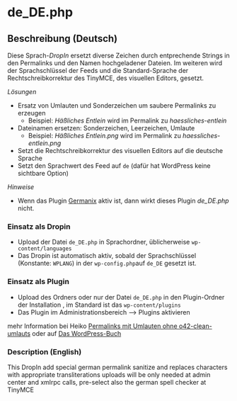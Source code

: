 # de_DE.php

## Beschreibung (Deutsch)

Diese Sprach-_DropIn_ ersetzt diverse Zeichen durch entprechende Strings in den Permalinks 
und den Namen hochgeladener Dateien. Im weiteren wird der Sprachschlüssel der Feeds und 
die Standard-Sprache der Rechtschreibkorrektur des TinyMCE, des visuellen Editors, gesetzt.

*Lösungen*

 * Ersatz von Umlauten und Sonderzeichen um saubere Permalinks zu erzeugen
   * Beispiel: _Häßliches Entlein_ wird im Permalink zu _haessliches-entlein_
 * Dateinamen ersetzen: Sonderzeichen, Leerzeichen, Umlaute
   * Beispiel: _Häßliches Entlein.png_ wird im Permalink zu _haessliches-entlein.png_
 * Setzt die Rechtschreibkorrektur des visuellen Editors auf die deutsche Sprache
 * Setzt den Sprachwert des Feed auf `de` (dafür hat WordPress keine sichtbare Option)

*Hinweise*
 
 * Wenn das Plugin [Germanix](https://github.com/toscho/Germanix-WordPress-Plugin) aktiv ist, 
   dann wirkt dieses Plugin _de_DE.php_ nicht.
 
### Einsatz als Dropin

 * Upload der Datei `de_DE.php` in Sprachordner, üblicherweise `wp-content/languages`
 * Das Dropin ist automatisch aktiv, sobald der Sprachschlüssel (Konstante: `WPLANG`) in der 
   `wp-config.php`auf `de_DE` gesetzt ist.

### Einsatz als Plugin

 * Upload des Ordners oder nur der Datei `de_DE.php` in den Plugin-Ordner der Installation
   , im Standard ist das `wp-content/plugins`
 * Das Plugin im Administrationsbereich --> Plugins aktivieren

mehr Information bei Heiko [Permalinks mit Umlauten ohne o42-clean-umlauts](http://www.code-styling.de/deutsch/permalinks-mit-umlauten-ohne-o42-clean-umlauts)
oder auf [Das WordPress-Buch](http://wordpress-buch.bueltge.de/das-wordpress-buch/downloads/extra/)

### Description (English)

This DropIn add special german permalink sanitize and replaces characters with appropriate 
transliterations uploads will be only needed at admin center and xmlrpc calls, 
pre-select also the german spell checker at TinyMCE

